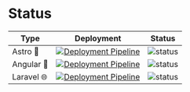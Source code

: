 
# Status

| Type | Deployment | Status |
|---|---|---|
| Astro 🚀 | [![Deployment Pipeline](https://github.com/listadedeseos/listadedeseos-astro/actions/workflows/pipeline.yml/badge.svg)](https://github.com/listadedeseos/listadedeseos-astro/actions/workflows/pipeline.yml) | ![status](https://img.shields.io/website-up-down-green-red/http/listadedeseos.es.svg) |
| Angular 🎨 | [![Deployment Pipeline](https://github.com/listadedeseos/listadedeseos-angular/actions/workflows/pipeline.yml/badge.svg)](https://github.com/listadedeseos/listadedeseos-angular/actions/workflows/pipeline.yml) | ![status](https://img.shields.io/website-up-down-green-red/http/app.listadedeseos.es.svg) |
| Laravel 🌐 | [![Deployment Pipeline](https://github.com/listadedeseos/listadedeseos-laravel/actions/workflows/pipeline.yml/badge.svg)](https://github.com/listadedeseos/listadedeseos-laravel/actions/workflows/pipeline.yml) | ![status](https://img.shields.io/website-up-down-green-red/http/api.listadedeseos.es.svg) |

